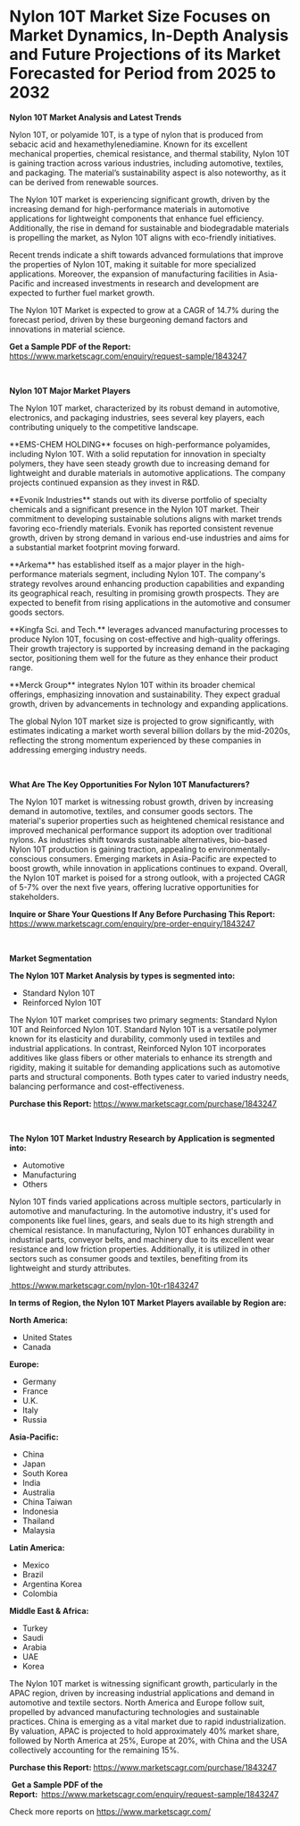 <p><h1>Nylon 10T Market Size Focuses on Market Dynamics, In-Depth Analysis and Future Projections of its Market Forecasted for Period from 2025 to 2032</h1></p><p><strong>Nylon 10T Market Analysis and Latest Trends</strong></p>
<p><p>Nylon 10T, or polyamide 10T, is a type of nylon that is produced from sebacic acid and hexamethylenediamine. Known for its excellent mechanical properties, chemical resistance, and thermal stability, Nylon 10T is gaining traction across various industries, including automotive, textiles, and packaging. The material’s sustainability aspect is also noteworthy, as it can be derived from renewable sources.</p><p>The Nylon 10T market is experiencing significant growth, driven by the increasing demand for high-performance materials in automotive applications for lightweight components that enhance fuel efficiency. Additionally, the rise in demand for sustainable and biodegradable materials is propelling the market, as Nylon 10T aligns with eco-friendly initiatives. </p><p>Recent trends indicate a shift towards advanced formulations that improve the properties of Nylon 10T, making it suitable for more specialized applications. Moreover, the expansion of manufacturing facilities in Asia-Pacific and increased investments in research and development are expected to further fuel market growth.</p><p>The Nylon 10T Market is expected to grow at a CAGR of 14.7% during the forecast period, driven by these burgeoning demand factors and innovations in material science.</p></p>
<p><strong>Get a Sample PDF of the Report:&nbsp;</strong> <a href="https://www.marketscagr.com/enquiry/request-sample/1843247?utm_campaign=2887&utm_medium=2&utm_source=Github&utm_content=ia&utm_term=03042025&utm_id=nylon-10t">https://www.marketscagr.com/enquiry/request-sample/1843247</a></p>
<p>&nbsp;</p>
<p><strong>Nylon 10T Major Market Players</strong></p>
<p><p>The Nylon 10T market, characterized by its robust demand in automotive, electronics, and packaging industries, sees several key players, each contributing uniquely to the competitive landscape.</p><p>**EMS-CHEM HOLDING** focuses on high-performance polyamides, including Nylon 10T. With a solid reputation for innovation in specialty polymers, they have seen steady growth due to increasing demand for lightweight and durable materials in automotive applications. The company projects continued expansion as they invest in R&D.</p><p>**Evonik Industries** stands out with its diverse portfolio of specialty chemicals and a significant presence in the Nylon 10T market. Their commitment to developing sustainable solutions aligns with market trends favoring eco-friendly materials. Evonik has reported consistent revenue growth, driven by strong demand in various end-use industries and aims for a substantial market footprint moving forward.</p><p>**Arkema** has established itself as a major player in the high-performance materials segment, including Nylon 10T. The company's strategy revolves around enhancing production capabilities and expanding its geographical reach, resulting in promising growth prospects. They are expected to benefit from rising applications in the automotive and consumer goods sectors.</p><p>**Kingfa Sci. and Tech.** leverages advanced manufacturing processes to produce Nylon 10T, focusing on cost-effective and high-quality offerings. Their growth trajectory is supported by increasing demand in the packaging sector, positioning them well for the future as they enhance their product range.</p><p>**Merck Group** integrates Nylon 10T within its broader chemical offerings, emphasizing innovation and sustainability. They expect gradual growth, driven by advancements in technology and expanding applications.</p><p>The global Nylon 10T market size is projected to grow significantly, with estimates indicating a market worth several billion dollars by the mid-2020s, reflecting the strong momentum experienced by these companies in addressing emerging industry needs.</p></p>
<p>&nbsp;</p>
<p><strong>What Are The Key Opportunities For Nylon 10T Manufacturers?</strong></p>
<p><p>The Nylon 10T market is witnessing robust growth, driven by increasing demand in automotive, textiles, and consumer goods sectors. The material's superior properties such as heightened chemical resistance and improved mechanical performance support its adoption over traditional nylons. As industries shift towards sustainable alternatives, bio-based Nylon 10T production is gaining traction, appealing to environmentally-conscious consumers. Emerging markets in Asia-Pacific are expected to boost growth, while innovation in applications continues to expand. Overall, the Nylon 10T market is poised for a strong outlook, with a projected CAGR of 5-7% over the next five years, offering lucrative opportunities for stakeholders.</p></p>
<p><strong>Inquire or Share Your Questions If Any Before Purchasing This Report:</strong> <a href="https://www.marketscagr.com/enquiry/pre-order-enquiry/1843247?utm_campaign=2887&utm_medium=2&utm_source=Github&utm_content=ia&utm_term=03042025&utm_id=nylon-10t">https://www.marketscagr.com/enquiry/pre-order-enquiry/1843247</a></p>
<p>&nbsp;</p>
<p><strong>Market Segmentation</strong></p>
<p><strong>The Nylon 10T Market Analysis by types is segmented into:</strong></p>
<p><ul><li>Standard Nylon 10T</li><li>Reinforced Nylon 10T</li></ul></p>
<p><p>The Nylon 10T market comprises two primary segments: Standard Nylon 10T and Reinforced Nylon 10T. Standard Nylon 10T is a versatile polymer known for its elasticity and durability, commonly used in textiles and industrial applications. In contrast, Reinforced Nylon 10T incorporates additives like glass fibers or other materials to enhance its strength and rigidity, making it suitable for demanding applications such as automotive parts and structural components. Both types cater to varied industry needs, balancing performance and cost-effectiveness.</p></p>
<p><strong>Purchase this Report:&nbsp;</strong><a href="https://www.marketscagr.com/purchase/1843247?utm_campaign=2887&utm_medium=2&utm_source=Github&utm_content=ia&utm_term=03042025&utm_id=nylon-10t">https://www.marketscagr.com/purchase/1843247</a></p>
<p>&nbsp;</p>
<p><strong>The Nylon 10T Market Industry Research by Application is segmented into:</strong></p>
<p><ul><li>Automotive</li><li>Manufacturing</li><li>Others</li></ul></p>
<p><p>Nylon 10T finds varied applications across multiple sectors, particularly in automotive and manufacturing. In the automotive industry, it's used for components like fuel lines, gears, and seals due to its high strength and chemical resistance. In manufacturing, Nylon 10T enhances durability in industrial parts, conveyor belts, and machinery due to its excellent wear resistance and low friction properties. Additionally, it is utilized in other sectors such as consumer goods and textiles, benefiting from its lightweight and sturdy attributes.</p></p>
<p><a href="https://www.marketscagr.com/nylon-10t-r1843247?utm_campaign=2887&utm_medium=2&utm_source=Github&utm_content=ia&utm_term=03042025&utm_id=nylon-10t">&nbsp;https://www.marketscagr.com/nylon-10t-r1843247</a></p>
<p><strong>In terms of Region, the Nylon 10T Market Players available by Region are:</strong></p>
<p>
    <p> <strong> North America: </strong>
        <ul>
            <li>United States</li>
            <li>Canada</li>
        </ul>
        </p> 
    <p> <strong> Europe: </strong>
        <ul>
            <li>Germany</li>
            <li>France</li>
            <li>U.K.</li>
            <li>Italy</li>
            <li>Russia</li>
        </ul>
        </p> 
    <p> <strong> Asia-Pacific: </strong>
        <ul>
            <li>China</li>
            <li>Japan</li>
            <li>South Korea</li>
            <li>India</li>
            <li>Australia</li>
            <li>China Taiwan</li>
            <li>Indonesia</li>
            <li>Thailand</li>
            <li>Malaysia</li>
        </ul>
        </p> 
    <p> <strong> Latin America: </strong>
        <ul>
            <li>Mexico</li>
            <li>Brazil</li>
            <li>Argentina Korea</li>
            <li>Colombia</li>
        </ul>
        </p> 
    <p> <strong> Middle East & Africa: </strong>
        <ul>
            <li>Turkey</li>
            <li>Saudi</li>
            <li>Arabia</li>
            <li>UAE</li>
            <li>Korea</li>
        </ul>
    </p>
    </p>
<p><p>The Nylon 10T market is witnessing significant growth, particularly in the APAC region, driven by increasing industrial applications and demand in automotive and textile sectors. North America and Europe follow suit, propelled by advanced manufacturing technologies and sustainable practices. China is emerging as a vital market due to rapid industrialization. By valuation, APAC is projected to hold approximately 40% market share, followed by North America at 25%, Europe at 20%, with China and the USA collectively accounting for the remaining 15%.</p></p>
<p><strong>Purchase this Report: </strong><a href="https://www.marketscagr.com/purchase/1843247?utm_campaign=2887&utm_medium=2&utm_source=Github&utm_content=ia&utm_term=03042025&utm_id=nylon-10t">https://www.marketscagr.com/purchase/1843247</a></p>
<p>&nbsp;<strong>Get a Sample PDF of the Report:&nbsp;&nbsp;</strong><a href="https://www.marketscagr.com/enquiry/request-sample/1843247?utm_campaign=2887&utm_medium=2&utm_source=Github&utm_content=ia&utm_term=03042025&utm_id=nylon-10t">https://www.marketscagr.com/enquiry/request-sample/1843247</a></p>
<p><strong></strong></p>
<p>Check more reports on <a href="https://www.marketscagr.com/?utm_campaign=2887&utm_medium=2&utm_source=Github&utm_content=ia&utm_term=03042025&utm_id=nylon-10t">https://www.marketscagr.com/</a></p>